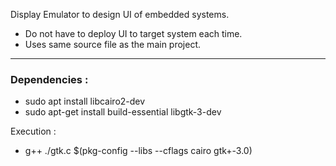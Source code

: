 Display Emulator to design UI of embedded systems.

- Do not have to deploy UI to target system each time.
- Uses same source file as the main project.

---

### Dependencies :

- sudo apt install libcairo2-dev
- sudo apt-get install build-essential libgtk-3-dev

Execution :
- g++ ./gtk.c $(pkg-config --libs --cflags cairo gtk+-3.0)
